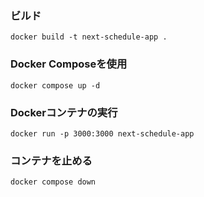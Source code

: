 ### ビルド
```
docker build -t next-schedule-app .
```

### Docker Composeを使用
```
docker compose up -d
```

###  Dockerコンテナの実行
```
docker run -p 3000:3000 next-schedule-app
```

### コンテナを止める
```
docker compose down 
```
